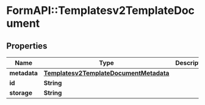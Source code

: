 # FormAPI::Templatesv2TemplateDocument

## Properties
Name | Type | Description | Notes
------------ | ------------- | ------------- | -------------
**metadata** | [**Templatesv2TemplateDocumentMetadata**](Templatesv2TemplateDocumentMetadata.md) |  | [optional] 
**id** | **String** |  | [optional] 
**storage** | **String** |  | [optional] 


